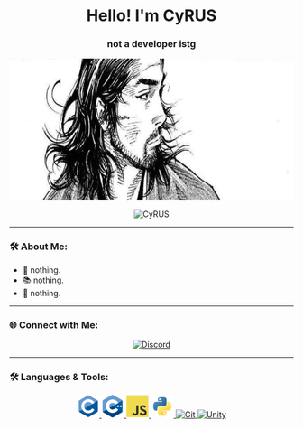 <h1 align="center">Hello! I'm CyRUS</h1>
<h3 align="center">not a developer istg</h3>

<p align="center">
  <img src="https://raw.githubusercontent.com/cyruswastaken/cyruswastaken/main/e30a76d8bea0ec7a3eee3f1aca2d9240.jpg" alt="CyRUS Banner" height="250px" width="800px"/>
</p>

<p align="center">
  <img src="https://komarev.com/ghpvc/?username=cyruswastaken&label=Profile%20views&color=0e75b6&style=flat" alt="CyRUS" />
</p>

---

### 🛠️ About Me:
- 🔧 nothing.
- 📚 nothing.
- 🚀 nothing.

---

### 🌐 Connect with Me:
<p align="center">
  <a href="https://discord.gg/cyrus._" target="_blank">
    <img src="https://raw.githubusercontent.com/rahuldkjain/github-profile-readme-generator/master/src/images/icons/Social/discord.svg" alt="Discord" height="30" width="40" />
  </a>
</p>

---

### 🛠️ Languages & Tools:
<p align="center">
  <a href="https://www.cprogramming.com/" target="_blank"> 
    <img src="https://raw.githubusercontent.com/devicons/devicon/master/icons/c/c-original.svg" alt="C" width="40" height="40"/>
  </a> 
  <a href="https://www.w3schools.com/cpp/" target="_blank">
    <img src="https://raw.githubusercontent.com/devicons/devicon/master/icons/cplusplus/cplusplus-original.svg" alt="C++" width="40" height="40"/>
  </a>
  <a href="https://developer.mozilla.org/en-US/docs/Web/JavaScript" target="_blank">
    <img src="https://raw.githubusercontent.com/devicons/devicon/master/icons/javascript/javascript-original.svg" alt="JavaScript" width="40" height="40"/>
  </a>
  <a href="https://www.python.org" target="_blank">
    <img src="https://raw.githubusercontent.com/devicons/devicon/master/icons/python/python-original.svg" alt="Python" width="40" height="40"/>
  </a>
  <a href="https://git-scm.com/" target="_blank">
    <img src="https://www.vectorlogo.zone/logos/git-scm/git-scm-icon.svg" alt="Git" width="40" height="40"/>
  </a>
  <a href="https://unity.com/" target="_blank">
    <img src="https://www.vectorlogo.zone/logos/unity3d/unity3d-icon.svg" alt="Unity" width="40" height="40"/>
  </a>
</p>
